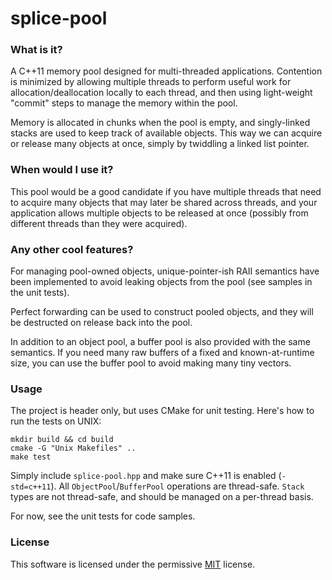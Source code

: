 # splice-pool

### What is it?
A C++11 memory pool designed for multi-threaded applications.  Contention is
minimized by allowing multiple threads to perform useful work for
allocation/deallocation locally to each thread, and then using light-weight
"commit" steps to manage the memory within the pool.

Memory is allocated in chunks when the pool is empty, and singly-linked stacks
are used to keep track of available objects.  This way we can acquire or
release many objects at once, simply by twiddling a linked list pointer.

### When would I use it?
This pool would be a good candidate if you have multiple threads that need to
acquire many objects that may later be shared across threads, and your
application allows multiple objects to be released at once (possibly from
different threads than they were acquired).

### Any other cool features?
For managing pool-owned objects, unique-pointer-ish RAII semantics have been
implemented to avoid leaking objects from the pool (see samples in the unit
tests).

Perfect forwarding can be used to construct pooled objects, and they will be
destructed on release back into the pool.

In addition to an object pool, a buffer pool is also provided with the same
semantics.  If you need many raw buffers of a fixed and known-at-runtime size,
you can use the buffer pool to avoid making many tiny vectors.

### Usage
The project is header only, but uses CMake for unit testing.  Here's how to run
the tests on UNIX:

```
mkdir build && cd build
cmake -G "Unix Makefiles" ..
make test
```

Simply include `splice-pool.hpp` and make sure C++11 is enabled (`-std=c++11`).
All `ObjectPool`/`BufferPool` operations are thread-safe.  `Stack` types are
not thread-safe, and should be managed on a per-thread basis.

For now, see the unit tests for code samples.

### License
This software is licensed under the permissive
[MIT](http://opensource.org/licenses/MIT) license.


